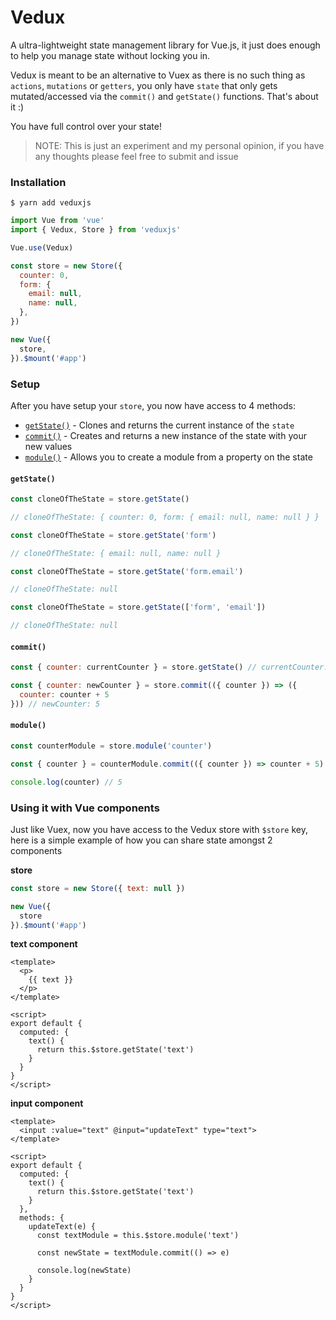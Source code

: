 # Vedux

A ultra-lightweight state management library for Vue.js, it just does enough to help you manage state without locking you in.

Vedux is meant to be an alternative to Vuex as there is no such thing as `actions`, `mutations` or `getters`, you only have `state` that only gets mutated/accessed via the `commit()` and `getState()` functions. That's about it :)

You have full control over your state!

> NOTE: This is just an experiment and my personal opinion, if you have any thoughts please feel free to submit and issue

### Installation

```shell
$ yarn add veduxjs
```

```javascript
import Vue from 'vue'
import { Vedux, Store } from 'veduxjs'

Vue.use(Vedux)

const store = new Store({ 
  counter: 0, 
  form: {
    email: null,
    name: null,
  },
})

new Vue({
  store,
}).$mount('#app')

```

### Setup

After you have setup your `store`, you now have access to 4 methods:

* [`getState()`](#getstate) - Clones and returns the current instance of the `state` 
* [`commit()`](#commit) - Creates and returns a new instance of the state with your new values
* [`module()`](#module) - Allows you to create a module from a property on the state

#### `getState()`

```javascript
const cloneOfTheState = store.getState()

// cloneOfTheState: { counter: 0, form: { email: null, name: null } }

const cloneOfTheState = store.getState('form')

// cloneOfTheState: { email: null, name: null }

const cloneOfTheState = store.getState('form.email')

// cloneOfTheState: null

const cloneOfTheState = store.getState(['form', 'email'])

// cloneOfTheState: null
```

#### `commit()`

```javascript
const { counter: currentCounter } = store.getState() // currentCounter: 0

const { counter: newCounter } = store.commit(({ counter }) => ({ 
  counter: counter + 5
})) // newCounter: 5
``` 

#### `module()`

```javascript
const counterModule = store.module('counter')

const { counter } = counterModule.commit(({ counter }) => counter + 5)

console.log(counter) // 5
```

### Using it with Vue components

Just like Vuex, now you have access to the Vedux store with `$store` key, here is a simple example of how you can share state amongst 2 components

**store**

```javascript
const store = new Store({ text: null })

new Vue({
  store
}).$mount('#app')
```
**text component**
```vue
<template>
  <p>
    {{ text }}
  </p>
</template>

<script>
export default {
  computed: {
    text() {
      return this.$store.getState('text')
    }
  }
}
</script>
```
**input component**

```vue
<template>
  <input :value="text" @input="updateText" type="text">
</template>

<script>
export default {
  computed: {
    text() {
      return this.$store.getState('text')
    }
  },
  methods: {
    updateText(e) {
      const textModule = this.$store.module('text')

      const newState = textModule.commit(() => e)

      console.log(newState)
    }
  }
}
</script>
```
